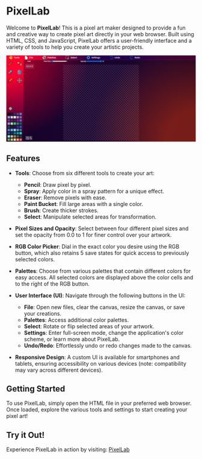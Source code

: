# PixelLab

Welcome to **PixelLab**! This is a pixel art maker designed to provide a fun and creative way to create pixel art directly in your web browser. Built using HTML, CSS, and JavaScript, PixelLab offers a user-friendly interface and a variety of tools to help you create your artistic projects.

![PixelLab Screenshot](https://github.com/RobMurdock515/PixelLab/blob/main/img/Icons/PixelLab.png)

## Features

- **Tools**: Choose from six different tools to create your art:
  - **Pencil**: Draw pixel by pixel.
  - **Spray**: Apply color in a spray pattern for a unique effect.
  - **Eraser**: Remove pixels with ease.
  - **Paint Bucket**: Fill large areas with a single color.
  - **Brush**: Create thicker strokes.
  - **Select**: Manipulate selected areas for transformation.

- **Pixel Sizes and Opacity**: Select between four different pixel sizes and set the opacity from 0.0 to 1 for finer control over your artwork.

- **RGB Color Picker**: Dial in the exact color you desire using the RGB button, which also retains 5 save states for quick access to previously selected colors.

- **Palettes**: Choose from various palettes that contain different colors for easy access. All selected colors are displayed above the color cells and to the right of the RGB button.

- **User Interface (UI)**: Navigate through the following buttons in the UI:
  - **File**: Open new files, clear the canvas, resize the canvas, or save your creations.
  - **Palettes**: Access additional color palettes.
  - **Select**: Rotate or flip selected areas of your artwork.
  - **Settings**: Enter full-screen mode, change the application's color scheme, or learn more about PixelLab.
  - **Undo/Redo**: Effortlessly undo or redo changes made to the canvas.

- **Responsive Design**: A custom UI is available for smartphones and tablets, ensuring accessibility on various devices (note: compatibility may vary across different devices).

## Getting Started

To use PixelLab, simply open the HTML file in your preferred web browser. Once loaded, explore the various tools and settings to start creating your pixel art!

## Try it Out!

Experience PixelLab in action by visiting: [PixelLab](https://robmurdock515.github.io/PixelLab/)
